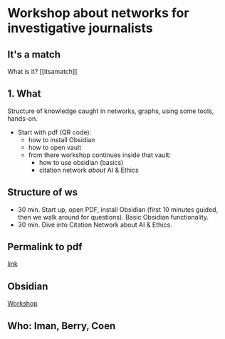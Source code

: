 # Workshop about networks for investigative journalists

## It's a match

What is it? [[itsamatch]]

## 1. What


Structure of knowledge caught in networks, graphs, using some tools, hands-on.



- Start with pdf (QR code):
	- how to install Obsidian
	- how to open vault
	- from there workshop continues inside that vault:
		- how to use obsidian (basics)
		- citation network *about* AI & Ethics

## Structure of ws

- 30 min. Start up, open PDF, install Obsidian (first 10 minutes guided, then we walk around for questions). Basic Obsidian functionality.
- 30 min. Dive into Citation Network about AI & Ethics. 


## Permalink to pdf

[link](https://github.com/coentjo/itsamatch-journalist-workshop/blob/33b40f2230b51431f44fb1b744feb8e14d7fcd27/pdf/Workshop.pdf)

## Obsidian

[Workshop](Workshop.md)
## Who: Iman, Berry, Coen



